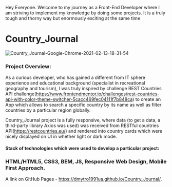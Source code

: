 Hey Everyone. Welcome to my journey as a Front-End Developer where I am striving to implement my knowledge by doing some projects. It is a truly tough and thorny way but enormously exciting at the same time

# Country_Journal

![Country_Journal-Google-Chrome-2021-02-13-18-31-54](https://user-images.githubusercontent.com/61331410/107855269-ed5de400-6e29-11eb-9b74-44321491f409.gif)

### Project Overview:

As a curious developer, who has gained a different from IT sphere experience and educational background (specialist in recreational geography and tourism), I was truly inspired by challenge REST Countries API challenge(https://www.frontendmentor.io/challenges/rest-countries-api-with-color-theme-switcher-5cacc469fec04111f7b848ca) to create an App which allows to search a specific country by its name as well as filter countries by a particular region globally.

Country_Journal project is a fully responsive, where data (to get a data, a third-party library Axios was used) was received from RESTful countries API(https://restcountries.eu/) and rendered into country cards which were nicely displayed on UI in whether light or dark mode.

#### Stack of technologies which were used to develop a particular project: 

### HTML/HTML5, CSS3, BEM, JS, Responsive Web Design, Mobile First Approach.

A link on GitHub Pages - https://dmytro1991ua.github.io/Country_Journal/.


